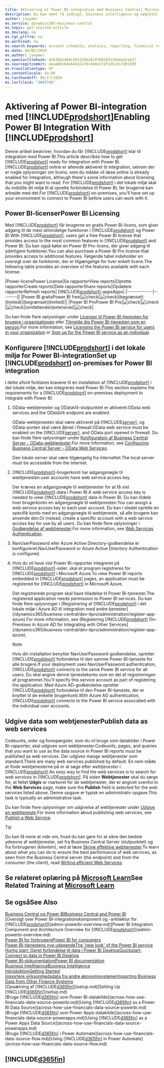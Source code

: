 ```yaml
---
title: Aktivering af Power BI-integration med Business Central| Microsoft Docs
description: Du kan nemt få indsigt, business intelligence og nøgletal i dine Business Central-data med Business Central-apps for Power BI.
author: jswymer
ms.service: dynamics365-business-central
ms.topic: get-started-article
ms.devlang: na
ms.tgt_pltfrm: na
ms.workload: na
ms.search.keywords: account schedule, analysis, reporting, financial report, business intelligence, KPI
ms.date: 04/01/2020
ms.author: jswymer
ms.openlocfilehash: 92b3bb1d04c58332db20c978928fe1b04ed2ab37
ms.sourcegitcommit: aeaa0dc64e54432a70c4b0e1faf325cd17d01389
ms.translationtype: HT
ms.contentlocale: da-DK
ms.lasthandoff: 08/17/2020
ms.locfileid: "3697745"
---
```

# <a name="enabling-power-bi-integration-with-prodshort"></a><span data-ttu-id="22d35-103">Aktivering af Power BI-integration med [!INCLUDE[prodshort](includes/prodshort.md)]</span><span class="sxs-lookup"><span data-stu-id="22d35-103">Enabling Power BI Integration With [!INCLUDE[prodshort](includes/prodshort.md)]</span></span>

<span data-ttu-id="22d35-104">Denne artikel beskriver, hvordan du får [!INCLUDE[prodshort](includes/prodshort.md)] klar til integration med Power BI.</span><span class="sxs-lookup"><span data-stu-id="22d35-104">This article describes how to get [!INCLUDE[prodshort](includes/prodshort.md)] ready for integration with Power BI.</span></span> [!INCLUDE[prodshort](includes/prodshort.md)] <span data-ttu-id="22d35-105">online er allerede aktiveret til integration, selvom der er nogle oplysninger om licens, som du måske vil læse.</span><span class="sxs-lookup"><span data-stu-id="22d35-105">online is already enabled for integration, although there's some information about licensing that you might want to read.</span></span> <span data-ttu-id="22d35-106">For [!INCLUDE[prodshort](includes/prodshort.md)] i det lokale miljø skal du indstille dit miljø til at oprette forbindelse til Power BI, før brugerne kan arbejde med det.</span><span class="sxs-lookup"><span data-stu-id="22d35-106">For [!INCLUDE[prodshort](includes/prodshort.md)] on-premises, you'll have set up your environment to connect to Power BI before users can work with it.</span></span>

## <a name="power-bi-licensing"></a><a name="license"></a><span data-ttu-id="22d35-107">Power BI-licenser</span><span class="sxs-lookup"><span data-stu-id="22d35-107">Power BI Licensing</span></span>

<span data-ttu-id="22d35-108">Med [!INCLUDE[prodshort](includes/prodshort.md)] får brugerne en gratis Power BI-licens, som giver adgang til de mest almindelige funktioner i [!INCLUDE[prodshort](includes/prodshort.md)] og Power BI.</span><span class="sxs-lookup"><span data-stu-id="22d35-108">With [!INCLUDE[prodshort](includes/prodshort.md)], users get a free Power BI license that provides access to the most common features in [!INCLUDE[prodshort](includes/prodshort.md)] and Power BI.</span></span> <span data-ttu-id="22d35-109">Du kan også købe en Power BI Pro-licens, der giver adgang til yderligere funktioner.</span><span class="sxs-lookup"><span data-stu-id="22d35-109">You can also purchase a Power BI Pro license that provides access to additional features.</span></span> <span data-ttu-id="22d35-110">Følgende tabel indeholder en oversigt over de funktioner, der er tilgængelige for hver enkelt licens.</span><span class="sxs-lookup"><span data-stu-id="22d35-110">The following table provides an overview of the features available with each license.</span></span>

|<span data-ttu-id="22d35-111">Power-licens</span><span class="sxs-lookup"><span data-stu-id="22d35-111">Power License</span></span>|<span data-ttu-id="22d35-112">Se rapporter</span><span class="sxs-lookup"><span data-stu-id="22d35-112">View reports</span></span>|<span data-ttu-id="22d35-113">Oprette rapporter</span><span class="sxs-lookup"><span data-stu-id="22d35-113">Create reports</span></span>|<span data-ttu-id="22d35-114">Dele rapporter</span><span class="sxs-lookup"><span data-stu-id="22d35-114">Share reports</span></span>|<span data-ttu-id="22d35-115">Opdatere rapporter</span><span class="sxs-lookup"><span data-stu-id="22d35-115">Refresh reports</span></span>| [!INCLUDE[prodshort](includes/prodshort.md)]<span data-ttu-id="22d35-116">-apps</span><span class="sxs-lookup"><span data-stu-id="22d35-116">Apps</span></span>|
|-------------|--------||
|<span data-ttu-id="22d35-117">Power BI gratis</span><span class="sxs-lookup"><span data-stu-id="22d35-117">Power BI free</span></span>|![check](media/check.png)|![check](media/check.png)|<span data-ttu-id="22d35-120">(begrænset)</span><span class="sxs-lookup"><span data-stu-id="22d35-120">(limited)</span></span>|<span data-ttu-id="22d35-121">(begrænset)</span><span class="sxs-lookup"><span data-stu-id="22d35-121">(limited)</span></span>||
|<span data-ttu-id="22d35-122">Power BI Pro</span><span class="sxs-lookup"><span data-stu-id="22d35-122">Power BI Pro</span></span>|![check](media/check.png)|![check](media/check.png)|![check](media/check.png)|<span data-ttu-id="22d35-126">(omfattende)</span><span class="sxs-lookup"><span data-stu-id="22d35-126">(extensive)</span></span>|![check](media/check.png)|

<span data-ttu-id="22d35-128">Du kan finde flere oplysninger under [Licenser til Power BI-tjenesten for brugere i organisationen](/power-bi/admin/service-admin-licensing-organization) eller [Tilmelde dig Power BI-tjenesten som en person](/power-bi/fundamentals/service-self-service-signup-for-power-bi).</span><span class="sxs-lookup"><span data-stu-id="22d35-128">For more information, see [Licensing the Power BI service for users in your organization](/power-bi/admin/service-admin-licensing-organization) or [Sign up for the Power BI service as an individual](/power-bi/fundamentals/service-self-service-signup-for-power-bi).</span></span>

## <a name="set-up-prodshort-on-premises-for-power-bi-integration"></a><a name="setup"></a><span data-ttu-id="22d35-129">Konfigurere [!INCLUDE[prodshort](includes/prodshort.md)] i det lokale miljø for Power BI-integration</span><span class="sxs-lookup"><span data-stu-id="22d35-129">Set up [!INCLUDE[prodshort](includes/prodshort.md)] on-premises for Power BI integration</span></span>

<span data-ttu-id="22d35-130">I dette afsnit forklares kravene til en installation af [!INCLUDE[prodshort](includes/prodshort.md)] i det lokale miljø, der kan integreres med Power BI.</span><span class="sxs-lookup"><span data-stu-id="22d35-130">This section explains the requirements for a [!INCLUDE[prodshort](includes/prodshort.md)] on-premises deployment to integrate with Power BI.</span></span>

1. <span data-ttu-id="22d35-131">OData-webtjenester og ODataV4-slutpunktet er aktiveret.</span><span class="sxs-lookup"><span data-stu-id="22d35-131">OData web services and the ODataV4 endpoint are enabled.</span></span>

    <span data-ttu-id="22d35-132">OData-webtjenesten skal være aktiveret på [!INCLUDE[server](includes/server.md)], og OData-porten skal være åbnet i firewall.</span><span class="sxs-lookup"><span data-stu-id="22d35-132">OData web service must be enabled on the [!INCLUDE[server](includes/server.md)], and OData port opened in firewall.</span></span> <span data-ttu-id="22d35-133">Du kan finde flere oplysninger under [Konfiguration af Business Central Server - OData-webtjenester](/dynamics365/business-central/dev-itpro/administration/configure-server-instance#ODataServices).</span><span class="sxs-lookup"><span data-stu-id="22d35-133">For more information, see [Configuring Business Central Server - OData Web Services](/dynamics365/business-central/dev-itpro/administration/configure-server-instance#ODataServices).</span></span>
    
    <span data-ttu-id="22d35-134">Den lokale server skal være tilgængelig fra internettet.</span><span class="sxs-lookup"><span data-stu-id="22d35-134">The local server must be accessible from the Internet.</span></span>

2. [!INCLUDE[prodshort](includes/prodshort.md)]<span data-ttu-id="22d35-135">-brugerkonti har adgangsnøgle til webtjenesten.</span><span class="sxs-lookup"><span data-stu-id="22d35-135">user accounts have web service access key.</span></span>

    <span data-ttu-id="22d35-136">Der kræves en adgangsnøgle til webtjenester for at få vist [!INCLUDE[prodshort](includes/prodshort.md)]-data i Power BI.</span><span class="sxs-lookup"><span data-stu-id="22d35-136">A web service access key is needed to view [!INCLUDE[prodshort](includes/prodshort.md)] data in Power BI.</span></span> <span data-ttu-id="22d35-137">Du kan tildele hver brugerkonto en adgangsnøgle til webtjenesten.</span><span class="sxs-lookup"><span data-stu-id="22d35-137">You can assign a web service access key to each user account.</span></span> <span data-ttu-id="22d35-138">Du kan i stedet oprette en specifik konto med en adgangsnøgle til webtjeneste, så alle brugere kan anvende den.</span><span class="sxs-lookup"><span data-stu-id="22d35-138">Or instead, create a specific account with a web service access key for use by all users.</span></span> <span data-ttu-id="22d35-139">Du kan finde flere oplysninger i [Godkendelse af webtjenester](/dynamics365/business-central/dev-itpro/webservices/web-services-authentication#generate-a-web-service-access-key).</span><span class="sxs-lookup"><span data-stu-id="22d35-139">For more information, see [Web Services Authentication](/dynamics365/business-central/dev-itpro/webservices/web-services-authentication#generate-a-web-service-access-key).</span></span>

3. <span data-ttu-id="22d35-140">NavUserPassword eller Azure Active Directory-godkendelse er konfigureret.</span><span class="sxs-lookup"><span data-stu-id="22d35-140">NavUserPassword or Azure Active Directory Authentication is configured.</span></span>

4. <span data-ttu-id="22d35-141">Hvis du vil have vist Power BI-rapporter integreret på [!INCLUDE[prodshort](includes/prodshort.md)]-sider, skal et program registreres for [!INCLUDE[prodshort](includes/prodshort.md)] i Microsoft Azure.</span><span class="sxs-lookup"><span data-stu-id="22d35-141">To view Power BI reports embedded in [!INCLUDE[prodshort](includes/prodshort.md)] pages, an application must be registered for [!INCLUDE[prodshort](includes/prodshort.md)] in Microsoft Azure.</span></span>

    <span data-ttu-id="22d35-142">Det registrerede program skal have tilladelse til Power BI-tjenester.</span><span class="sxs-lookup"><span data-stu-id="22d35-142">The registered application needs permission to Power BI services.</span></span> <span data-ttu-id="22d35-143">Du kan finde flere oplysninger i [Registrering af [!INCLUDE[prodshort](includes/prodshort.md)] i det lokale miljø i Azure AD til integration med andre tjenester](/dynamics365/business-central/dev-itpro/administration/register-app-azure).</span><span class="sxs-lookup"><span data-stu-id="22d35-143">For more information, see [Registering [!INCLUDE[prodshort](includes/prodshort.md)] On-Premises in Azure AD for Integrating with Other Services](/dynamics365/business-central/dev-itpro/administration/register-app-azure).</span></span>

    > [!NOTE]
    > <span data-ttu-id="22d35-144">Hvis din installation benytter NavUserPassword-godkendelse, opretter [!INCLUDE[prodshort](includes/prodshort.md)] forbindelse til den samme Power BI-tjeneste for alle brugere.</span><span class="sxs-lookup"><span data-stu-id="22d35-144">If your deployment uses NavUserPassword authentication, [!INCLUDE[prodshort](includes/prodshort.md)] connects to the same Power BI service for all users.</span></span> <span data-ttu-id="22d35-145">Du skal angive denne tjenestekonto som en del af registreringen af programmet.</span><span class="sxs-lookup"><span data-stu-id="22d35-145">You'll specify this service account as part of registering the application.</span></span> <span data-ttu-id="22d35-146">Med Azure AD-godkendelse opretter [!INCLUDE[prodshort](includes/prodshort.md)] forbindelse til den Power BI-tjeneste, der er knyttet til de enkelte brugerkonti.</span><span class="sxs-lookup"><span data-stu-id="22d35-146">With Azure AD authentication, [!INCLUDE[prodshort](includes/prodshort.md)] connects to the Power BI service associated with the individual user accounts.</span></span>

    <!-- Windows authentication can also be used but you can't get data from BC in Power BI -->

## <a name="publish-data-as-web-services"></a><span data-ttu-id="22d35-147">Udgive data som webtjenester</span><span class="sxs-lookup"><span data-stu-id="22d35-147">Publish data as web services</span></span>

<span data-ttu-id="22d35-148">Codeunits, sider og forespørgsler, som du vil bruge som datakilder i Power BI-rapporter, skal udgives som webtjenester.</span><span class="sxs-lookup"><span data-stu-id="22d35-148">Codeunits, pages, and queries that you want to use as the data source in Power BI reports must be published as web services.</span></span> <span data-ttu-id="22d35-149">Der udgives mange webtjenester som standard.</span><span class="sxs-lookup"><span data-stu-id="22d35-149">There are many web services published by default.</span></span> <span data-ttu-id="22d35-150">En nem måde at finde webtjenesterne på er at søge efter *webtjenester* i [!INCLUDE[prodshort](includes/prodshort.md)].</span><span class="sxs-lookup"><span data-stu-id="22d35-150">An easy way to find the web services is to search for *web services* in [!INCLUDE[prodshort](includes/prodshort.md)].</span></span> <span data-ttu-id="22d35-151">På siden **Webtjenester** skal du sørge for, at feltet **Udgiv** er markeret for de webtjenester, der er angivet ovenfor.</span><span class="sxs-lookup"><span data-stu-id="22d35-151">In the **Web Services** page, make sure the **Publish** field is selected for the web services listed above.</span></span> <span data-ttu-id="22d35-152">Denne opgave er typisk en administrativ opgave.</span><span class="sxs-lookup"><span data-stu-id="22d35-152">This task is typically an administrative task.</span></span>

<span data-ttu-id="22d35-153">Du kan finde flere oplysninger om udgivelse af webtjenester under [Udgive en webtjeneste](across-how-publish-web-service.md).</span><span class="sxs-lookup"><span data-stu-id="22d35-153">For more information about publishing web services, see [Publish a Web Service](across-how-publish-web-service.md).</span></span>

> [!TIP]
> <span data-ttu-id="22d35-154">Du kan få mere at vide om, hvad du kan gøre for at sikre den bedste ydeevne af webtjenester, set fra Business Central Server (slutpunktet) og fra forbrugeren (klienten), ved at læse [Skrive effektive webtjenester](/dynamics365/business-central/dev-itpro/performance/performance-developer#writing-efficient-web-services).</span><span class="sxs-lookup"><span data-stu-id="22d35-154">To learn about what you can do to ensure the best performance of web services, as seen from the Business Central server (the endpoint) and from the consumer (the client), read [Writing efficient Web Services](/dynamics365/business-central/dev-itpro/performance/performance-developer#writing-efficient-web-services).</span></span>




## <a name="see-related-training-at-microsoft-learn"></a><span data-ttu-id="22d35-155">Se relateret oplæring på [Microsoft Learn](/learn/modules/Configure-powerbi-excel-dynamics-365-business-central/index)</span><span class="sxs-lookup"><span data-stu-id="22d35-155">See Related Training at [Microsoft Learn](/learn/modules/Configure-powerbi-excel-dynamics-365-business-central/index)</span></span>

## <a name="see-also"></a><span data-ttu-id="22d35-156">Se også</span><span class="sxs-lookup"><span data-stu-id="22d35-156">See Also</span></span>

[<span data-ttu-id="22d35-157">Business Central og Power BI</span><span class="sxs-lookup"><span data-stu-id="22d35-157">Business Central and Power BI</span></span>](admin-powerbi.md)  
<span data-ttu-id="22d35-158">[Oversigt over Power BI-integrationskomponent og -arkitektur for [!INCLUDE[prodshort](includes/prodshort.md)]](admin-powerbi-overview.md)</span><span class="sxs-lookup"><span data-stu-id="22d35-158">[Power BI Integration Component and Architecture Overview for [!INCLUDE[prodshort](includes/prodshort.md)]](admin-powerbi-overview.md)</span></span>  
[<span data-ttu-id="22d35-159">Power BI for forbrugere</span><span class="sxs-lookup"><span data-stu-id="22d35-159">Power BI for consumers</span></span>](/power-bi/consumer/end-user-consumer)  
[<span data-ttu-id="22d35-160">Power BI-tjenestens nye udseende</span><span class="sxs-lookup"><span data-stu-id="22d35-160">The 'new look' of the Power BI service</span></span>](/power-bi/service-new-look)  
[<span data-ttu-id="22d35-161">Hurtig start: Opret forbindelse til data i Power BI Desktop</span><span class="sxs-lookup"><span data-stu-id="22d35-161">Quickstart: Connect to data in Power BI Desktop</span></span>](/power-bi/desktop-quickstart-connect-to-data)  
[<span data-ttu-id="22d35-162">Power BI-dokumentation</span><span class="sxs-lookup"><span data-stu-id="22d35-162">Power BI documentation</span></span>](/power-bi/)  
[<span data-ttu-id="22d35-163">Business Intelligence</span><span class="sxs-lookup"><span data-stu-id="22d35-163">Business Intelligence</span></span>](bi.md)  
[<span data-ttu-id="22d35-164">Introduktion</span><span class="sxs-lookup"><span data-stu-id="22d35-164">Getting Started</span></span>](product-get-started.md)  
[<span data-ttu-id="22d35-165">Importere virksomhedsdata fra andre økonomisystemer</span><span class="sxs-lookup"><span data-stu-id="22d35-165">Importing Business Data from Other Finance Systems</span></span>](across-import-data-configuration-packages.md)  
<span data-ttu-id="22d35-166">[Opsætning af [!INCLUDE[d365fin](includes/d365fin_md.md)]](setup.md)</span><span class="sxs-lookup"><span data-stu-id="22d35-166">[Setting Up [!INCLUDE[d365fin](includes/d365fin_md.md)]](setup.md)</span></span>  
<span data-ttu-id="22d35-167">[Bruge [!INCLUDE[d365fin](includes/d365fin_md.md)] som Power BI-datakilde](across-how-use-financials-data-source-powerbi.md)</span><span class="sxs-lookup"><span data-stu-id="22d35-167">[Using [!INCLUDE[d365fin](includes/d365fin_md.md)] as a Power BI Data Source](across-how-use-financials-data-source-powerbi.md)</span></span>  
<span data-ttu-id="22d35-168">[Bruge [!INCLUDE[d365fin](includes/d365fin_md.md)] som Power Apps-datakilde](across-how-use-financials-data-source-powerapps.md)</span><span class="sxs-lookup"><span data-stu-id="22d35-168">[Using [!INCLUDE[d365fin](includes/d365fin_md.md)] as a Power Apps Data Source](across-how-use-financials-data-source-powerapps.md)</span></span>  
<span data-ttu-id="22d35-169">[Bruge [!INCLUDE[d365fin](includes/d365fin_md.md)] i Power Automate](across-how-use-financials-data-source-flow.md)</span><span class="sxs-lookup"><span data-stu-id="22d35-169">[Using [!INCLUDE[d365fin](includes/d365fin_md.md)] in Power Automate](across-how-use-financials-data-source-flow.md)</span></span>  

## [!INCLUDE[d365fin](includes/free_trial_md.md)]  
